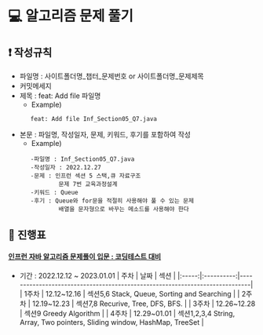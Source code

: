 # :computer: 알고리즘 문제 풀기

## :exclamation: 작성규칙
* 파일명 : 사이트폴더명_챕터_문제번호 or 사이트폴더명_문제제목
* 커밋메세지
* 제목 : feat: Add file 파일명
    * Example)
   ```
      feat: Add file Inf_Section05_Q7.java
   ```
* 본문 : 파일명, 작성일자, 문제, 키워드, 후기를 포함하여 작성
    * Example)
   ```
      -파일명 : Inf_Section05_Q7.java
      -작성일자 : 2022.12.27
      -문제 : 인프런 섹션 5 스택,큐 자료구조
              문제 7번 교육과정설계
      -키워드 : Queue
      -후기 : Queue와 for문을 적절히 사용해야 풀 수 있는 문제
              배열을 문자형으로 바꾸는 메소드를 사용해야 한다
   ```

## :date: 진행표
#### [인프런 자바 알고리즘 문제풀이 입문 : 코딩테스트 대비](https://www.inflearn.com/course/%EC%9E%90%EB%B0%94-%EC%95%8C%EA%B3%A0%EB%A6%AC%EC%A6%98-%EB%AC%B8%EC%A0%9C%ED%92%80%EC%9D%B4-%EC%BD%94%ED%85%8C%EB%8C%80%EB%B9%84)
* 기간 : 2022.12.12 ~ 2023.01.01
| 주차  |     날짜    |                                  섹션                                       |
|:-----:|:----------:|-----------------------------------------------------------------------------|
| 1주차 | 12.12~12.16 |  섹션5,6 Stack, Queue, Sorting and Searching                                |
| 2주차 | 12.19~12.23 |  섹션7,8 Recurive, Tree, DFS, BFS.                                          |
| 3주차 | 12.26~12.28 |  섹션9 Greedy Algorithm                                                     |
| 4주차 | 12.29~01.01 |  섹션1,2,3,4 String, Array, Two pointers, Sliding window, HashMap, TreeSet  |
